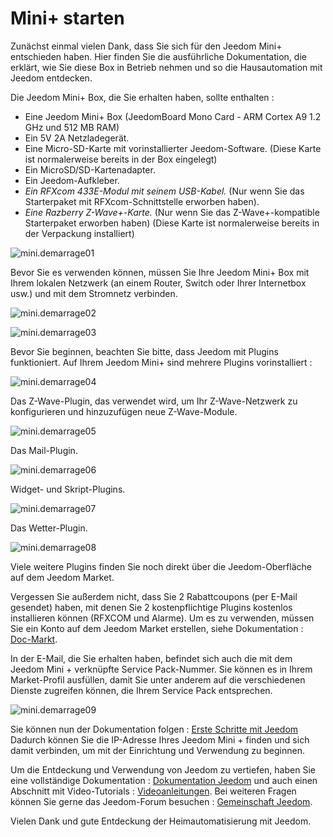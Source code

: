 # Mini+ starten

Zunächst einmal vielen Dank, dass Sie sich für den Jeedom Mini+ entschieden haben. Hier finden Sie die ausführliche Dokumentation, die erklärt, wie Sie diese Box in Betrieb nehmen und so die Hausautomation mit Jeedom entdecken.

Die Jeedom Mini+ Box, die Sie erhalten haben, sollte enthalten :

-   Eine Jeedom Mini+ Box (JeedomBoard Mono Card - ARM Cortex A9 1.2 GHz und 512 MB RAM)
-   Ein 5V 2A Netzladegerät.
-   Eine Micro-SD-Karte mit vorinstallierter Jeedom-Software. (Diese Karte ist normalerweise bereits in der Box eingelegt)
-   Ein MicroSD/SD-Kartenadapter.
-   Ein Jeedom-Aufkleber.
-   *Ein RFXcom 433E-Modul mit seinem USB-Kabel.* (Nur wenn Sie das Starterpaket mit RFXcom-Schnittstelle erworben haben).
-   *Eine Razberry Z-Wave+-Karte.* (Nur wenn Sie das Z-Wave+-kompatible Starterpaket erworben haben) (Diese Karte ist normalerweise bereits in der Verpackung installiert)

![mini.demarrage01](images/mini.demarrage01.png)

Bevor Sie es verwenden können, müssen Sie Ihre Jeedom Mini+ Box mit Ihrem lokalen Netzwerk (an einem Router, Switch oder Ihrer Internetbox usw.) und mit dem Stromnetz verbinden.

![mini.demarrage02](images/mini.demarrage02.png)

![mini.demarrage03](images/mini.demarrage03.png)

Bevor Sie beginnen, beachten Sie bitte, dass Jeedom mit Plugins funktioniert. Auf Ihrem Jeedom Mini+ sind mehrere Plugins vorinstalliert :

![mini.demarrage04](images/mini.demarrage04.png)

Das Z-Wave-Plugin, das verwendet wird, um Ihr Z-Wave-Netzwerk zu konfigurieren und hinzuzufügen
neue Z-Wave-Module.

![mini.demarrage05](images/mini.demarrage05.png)

Das Mail-Plugin.

![mini.demarrage06](images/mini.demarrage06.png)

Widget- und Skript-Plugins.

![mini.demarrage07](images/mini.demarrage07.png)

Das Wetter-Plugin.

![mini.demarrage08](images/mini.demarrage08.png)

Viele weitere Plugins finden Sie noch direkt über die Jeedom-Oberfläche auf dem Jeedom Market.

Vergessen Sie außerdem nicht, dass Sie 2 Rabattcoupons (per E-Mail gesendet) haben, mit denen Sie 2 kostenpflichtige Plugins kostenlos installieren können (RFXCOM und Alarme). Um es zu verwenden, müssen Sie ein Konto auf dem Jeedom Market erstellen, siehe Dokumentation : [Doc-Markt](https://doc.jeedom.com/de_DE/premiers-pas/index).

In der E-Mail, die Sie erhalten haben, befindet sich auch die mit dem Jeedom Mini + verknüpfte Service Pack-Nummer. Sie können es in Ihrem Market-Profil ausfüllen, damit Sie unter anderem auf die verschiedenen Dienste zugreifen können, die Ihrem Service Pack entsprechen.

![mini.demarrage09](images/mini.demarrage09.png)

Sie können nun der Dokumentation folgen : [Erste Schritte mit Jeedom](https://doc.jeedom.com/de_DE/premiers-pas/index) Dadurch können Sie die IP-Adresse Ihres Jeedom Mini + finden und sich damit verbinden, um mit der Einrichtung und Verwendung zu beginnen.

Um die Entdeckung und Verwendung von Jeedom zu vertiefen, haben Sie eine vollständige Dokumentation : [Dokumentation Jeedom](https://doc.jeedom.fr) und auch einen Abschnitt mit Video-Tutorials : [Videoanleitungen](https://doc.jeedom.com/de_DE/presentation/index#tocAnchor-1-3). Bei weiteren Fragen können Sie gerne das Jeedom-Forum besuchen : [Gemeinschaft Jeedom](https://community.jeedom.com/).

Vielen Dank und gute Entdeckung der Heimautomatisierung mit Jeedom.
